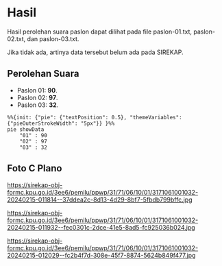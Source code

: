 # Hasil

Hasil perolehan suara paslon dapat dilihat pada file paslon-01.txt, paslon-02.txt, dan paslon-03.txt.

Jika tidak ada, artinya data tersebut belum ada pada SIREKAP.

## Perolehan Suara

 * Paslon 01: **90**.
 * Paslon 02: **97**.
 * Paslon 03: **32**.

```mermaid
%%{init: {"pie": {"textPosition": 0.5}, "themeVariables": {"pieOuterStrokeWidth": "5px"}} }%%
pie showData
    "01" : 90
    "02" : 97
    "03" : 32
```
## Foto C Plano

https://sirekap-obj-formc.kpu.go.id/3ee6/pemilu/ppwp/31/71/06/10/01/3171061001032-20240215-011814--37ddea2c-8d13-4d29-8bf7-5fbdb799bffc.jpg

https://sirekap-obj-formc.kpu.go.id/3ee6/pemilu/ppwp/31/71/06/10/01/3171061001032-20240215-011932--fec0301c-2dce-41e5-8ad5-fc925036b024.jpg

https://sirekap-obj-formc.kpu.go.id/3ee6/pemilu/ppwp/31/71/06/10/01/3171061001032-20240215-012029--fc2b4f7d-308e-45f7-8874-5624b849f477.jpg
